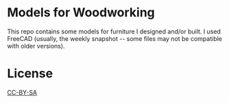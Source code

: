 # Models for Woodworking

This repo contains some models for furniture I designed and/or built. I used FreeCAD (usually, the weekly snapshot -- some files may not be compatible with older versions).


# License

[CC-BY-SA](https://creativecommons.org/licenses/by-sa/4.0/)
